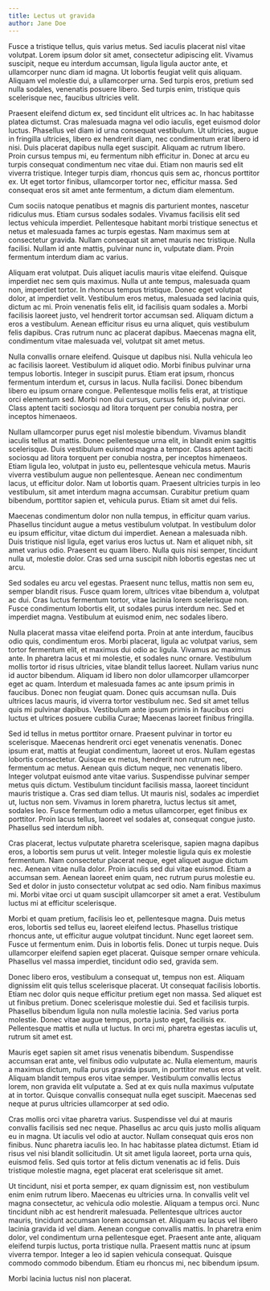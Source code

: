 ```yaml
---
title: Lectus ut gravida
author: Jane Doe
---
```


Fusce a tristique tellus, quis varius metus. Sed iaculis placerat nisl vitae volutpat. Lorem ipsum dolor sit amet, consectetur adipiscing elit. Vivamus suscipit, neque eu interdum accumsan, ligula ligula auctor ante, et ullamcorper nunc diam id magna. Ut lobortis feugiat velit quis aliquam. Aliquam vel molestie dui, a ullamcorper urna. Sed turpis eros, pretium sed nulla sodales, venenatis posuere libero. Sed turpis enim, tristique quis scelerisque nec, faucibus ultricies velit.

Praesent eleifend dictum ex, sed tincidunt elit ultrices ac. In hac habitasse platea dictumst. Cras malesuada magna vel odio iaculis, eget euismod dolor luctus. Phasellus vel diam id urna consequat vestibulum. Ut ultricies, augue in fringilla ultricies, libero ex hendrerit diam, nec condimentum erat libero id nisi. Duis placerat dapibus nulla eget suscipit. Aliquam ac rutrum libero. Proin cursus tempus mi, eu fermentum nibh efficitur in. Donec at arcu eu turpis consequat condimentum nec vitae dui. Etiam non mauris sed elit viverra tristique. Integer turpis diam, rhoncus quis sem ac, rhoncus porttitor ex. Ut eget tortor finibus, ullamcorper tortor nec, efficitur massa. Sed consequat eros sit amet ante fermentum, a dictum diam elementum.

Cum sociis natoque penatibus et magnis dis parturient montes, nascetur ridiculus mus. Etiam cursus sodales sodales. Vivamus facilisis elit sed lectus vehicula imperdiet. Pellentesque habitant morbi tristique senectus et netus et malesuada fames ac turpis egestas. Nam maximus sem at consectetur gravida. Nullam consequat sit amet mauris nec tristique. Nulla facilisi. Nullam id ante mattis, pulvinar nunc in, vulputate diam. Proin fermentum interdum diam ac varius.

Aliquam erat volutpat. Duis aliquet iaculis mauris vitae eleifend. Quisque imperdiet nec sem quis maximus. Nulla ut ante tempus, malesuada quam non, imperdiet tortor. In rhoncus tempus tristique. Donec eget volutpat dolor, at imperdiet velit. Vestibulum eros metus, malesuada sed lacinia quis, dictum ac mi. Proin venenatis felis elit, id facilisis quam sodales a. Morbi facilisis laoreet justo, vel hendrerit tortor accumsan sed. Aliquam dictum a eros a vestibulum. Aenean efficitur risus eu urna aliquet, quis vestibulum felis dapibus. Cras rutrum nunc ac placerat dapibus. Maecenas magna elit, condimentum vitae malesuada vel, volutpat sit amet metus.

Nulla convallis ornare eleifend. Quisque ut dapibus nisi. Nulla vehicula leo ac facilisis laoreet. Vestibulum id aliquet odio. Morbi finibus pulvinar urna tempus lobortis. Integer in suscipit purus. Etiam erat ipsum, rhoncus fermentum interdum et, cursus in lacus. Nulla facilisi. Donec bibendum libero eu ipsum ornare congue. Pellentesque mollis felis erat, at tristique orci elementum sed. Morbi non dui cursus, cursus felis id, pulvinar orci. Class aptent taciti sociosqu ad litora torquent per conubia nostra, per inceptos himenaeos.

Nullam ullamcorper purus eget nisl molestie bibendum. Vivamus blandit iaculis tellus at mattis. Donec pellentesque urna elit, in blandit enim sagittis scelerisque. Duis vestibulum euismod magna a tempor. Class aptent taciti sociosqu ad litora torquent per conubia nostra, per inceptos himenaeos. Etiam ligula leo, volutpat in justo eu, pellentesque vehicula metus. Mauris viverra vestibulum augue non pellentesque. Aenean nec condimentum lacus, ut efficitur dolor. Nam ut lobortis quam. Praesent ultricies turpis in leo vestibulum, sit amet interdum magna accumsan. Curabitur pretium quam bibendum, porttitor sapien et, vehicula purus. Etiam sit amet dui felis.

Maecenas condimentum dolor non nulla tempus, in efficitur quam varius. Phasellus tincidunt augue a metus vestibulum volutpat. In vestibulum dolor eu ipsum efficitur, vitae dictum dui imperdiet. Aenean a malesuada nibh. Duis tristique nisl ligula, eget varius eros luctus ut. Nam et aliquet nibh, sit amet varius odio. Praesent eu quam libero. Nulla quis nisi semper, tincidunt nulla ut, molestie dolor. Cras sed urna suscipit nibh lobortis egestas nec ut arcu.

Sed sodales eu arcu vel egestas. Praesent nunc tellus, mattis non sem eu, semper blandit risus. Fusce quam lorem, ultrices vitae bibendum a, volutpat ac dui. Cras luctus fermentum tortor, vitae lacinia lorem scelerisque non. Fusce condimentum lobortis elit, ut sodales purus interdum nec. Sed et imperdiet magna. Vestibulum at euismod enim, nec sodales libero.

Nulla placerat massa vitae eleifend porta. Proin at ante interdum, faucibus odio quis, condimentum eros. Morbi placerat, ligula ac volutpat varius, sem tortor fermentum elit, et maximus dui odio ac ligula. Vivamus ac maximus ante. In pharetra lacus et mi molestie, et sodales nunc ornare. Vestibulum mollis tortor id risus ultricies, vitae blandit tellus laoreet. Nullam varius nunc id auctor bibendum. Aliquam id libero non dolor ullamcorper ullamcorper eget ac quam. Interdum et malesuada fames ac ante ipsum primis in faucibus. Donec non feugiat quam. Donec quis accumsan nulla. Duis ultrices lacus mauris, id viverra tortor vestibulum nec. Sed sit amet tellus quis mi pulvinar dapibus. Vestibulum ante ipsum primis in faucibus orci luctus et ultrices posuere cubilia Curae; Maecenas laoreet finibus fringilla.

Sed id tellus in metus porttitor ornare. Praesent pulvinar in tortor eu scelerisque. Maecenas hendrerit orci eget venenatis venenatis. Donec ipsum erat, mattis at feugiat condimentum, laoreet ut eros. Nullam egestas lobortis consectetur. Quisque ex metus, hendrerit non rutrum nec, fermentum ac metus. Aenean quis dictum neque, nec venenatis libero. Integer volutpat euismod ante vitae varius. Suspendisse pulvinar semper metus quis dictum. Vestibulum tincidunt facilisis massa, laoreet tincidunt mauris tristique a. Cras sed diam tellus. Ut mauris nisl, sodales ac imperdiet ut, luctus non sem. Vivamus in lorem pharetra, luctus lectus sit amet, sodales leo. Fusce fermentum odio a metus ullamcorper, eget finibus ex porttitor. Proin lacus tellus, laoreet vel sodales at, consequat congue justo. Phasellus sed interdum nibh.

Cras placerat, lectus vulputate pharetra scelerisque, sapien magna dapibus eros, a lobortis sem purus ut velit. Integer molestie ligula quis ex molestie fermentum. Nam consectetur placerat neque, eget aliquet augue dictum nec. Aenean vitae nulla dolor. Proin iaculis sed dui vitae euismod. Etiam a accumsan sem. Aenean laoreet enim quam, nec rutrum purus molestie eu. Sed et dolor in justo consectetur volutpat ac sed odio. Nam finibus maximus mi. Morbi vitae orci ut quam suscipit ullamcorper sit amet a erat. Vestibulum luctus mi at efficitur scelerisque.

Morbi et quam pretium, facilisis leo et, pellentesque magna. Duis metus eros, lobortis sed tellus eu, laoreet eleifend lectus. Phasellus tristique rhoncus ante, ut efficitur augue volutpat tincidunt. Nunc eget laoreet sem. Fusce ut fermentum enim. Duis in lobortis felis. Donec ut turpis neque. Duis ullamcorper eleifend sapien eget placerat. Quisque semper ornare vehicula. Phasellus vel massa imperdiet, tincidunt odio sed, gravida sem.

Donec libero eros, vestibulum a consequat ut, tempus non est. Aliquam dignissim elit quis tellus scelerisque placerat. Ut consequat facilisis lobortis. Etiam nec dolor quis neque efficitur pretium eget non massa. Sed aliquet est ut finibus pretium. Donec scelerisque molestie dui. Sed et facilisis turpis. Phasellus bibendum ligula non nulla molestie lacinia. Sed varius porta molestie. Donec vitae augue tempus, porta justo eget, facilisis ex. Pellentesque mattis et nulla ut luctus. In orci mi, pharetra egestas iaculis ut, rutrum sit amet est.

Mauris eget sapien sit amet risus venenatis bibendum. Suspendisse accumsan erat ante, vel finibus odio vulputate ac. Nulla elementum, mauris a maximus dictum, nulla purus gravida ipsum, in porttitor metus eros at velit. Aliquam blandit tempus eros vitae semper. Vestibulum convallis lectus lorem, non gravida elit vulputate a. Sed at ex quis nulla maximus vulputate at in tortor. Quisque convallis consequat nulla eget suscipit. Maecenas sed neque at purus ultricies ullamcorper at sed odio.

Cras mollis orci vitae pharetra varius. Suspendisse vel dui at mauris convallis facilisis sed nec neque. Phasellus ac arcu quis justo mollis aliquam eu in magna. Ut iaculis vel odio at auctor. Nullam consequat quis eros non finibus. Nunc pharetra iaculis leo. In hac habitasse platea dictumst. Etiam id risus vel nisi blandit sollicitudin. Ut sit amet ligula laoreet, porta urna quis, euismod felis. Sed quis tortor at felis dictum venenatis ac id felis. Duis tristique molestie magna, eget placerat erat scelerisque sit amet.

Ut tincidunt, nisi et porta semper, ex quam dignissim est, non vestibulum enim enim rutrum libero. Maecenas eu ultricies urna. In convallis velit vel magna consectetur, ac vehicula odio molestie. Aliquam a tempus orci. Nunc tincidunt nibh ac est hendrerit malesuada. Pellentesque ultrices auctor mauris, tincidunt accumsan lorem accumsan et. Aliquam eu lacus vel libero lacinia gravida id vel diam. Aenean congue convallis mattis. In pharetra enim dolor, vel condimentum urna pellentesque eget. Praesent ante ante, aliquam eleifend turpis luctus, porta tristique nulla. Praesent mattis nunc at ipsum viverra tempor. Integer a leo id sapien vehicula consequat. Quisque commodo commodo bibendum. Etiam eu rhoncus mi, nec bibendum ipsum.

Morbi lacinia luctus nisl non placerat.
